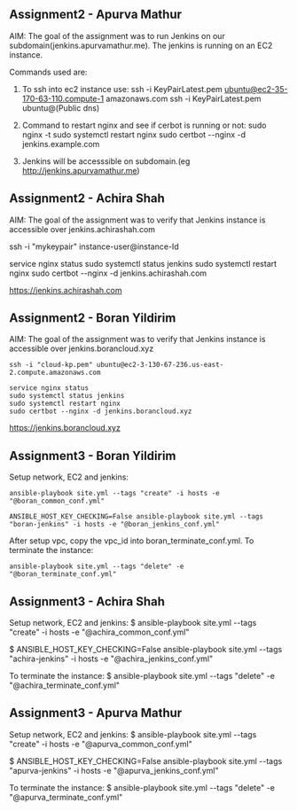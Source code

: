 ## Assignment2 - Apurva Mathur
AIM: The goal of the assignment was to run Jenkins on our subdomain(jenkins.apurvamathur.me). The jenkins is running on an EC2 instance.

Commands used are:
1. To ssh into ec2 instance use:
ssh -i KeyPairLatest.pem ubuntu@ec2-35-170-63-110.compute-1 amazonaws.com
ssh -i KeyPairLatest.pem ubuntu@(Public dns)

2. Command to restart nginx and see if cerbot is running or not:
sudo nginx -t
sudo systemctl restart nginx
sudo certbot --nginx -d jenkins.example.com

3. Jenkins will be accesssible on subdomain.(eg http://jenkins.apurvamathur.me)


## Assignment2 - Achira Shah
AIM: The goal of the assignment was to verify that Jenkins instance is accessible over jenkins.achirashah.com

ssh -i "mykeypair" instance-user@instance-Id

service nginx status
sudo systemctl status jenkins
sudo systemctl restart nginx
sudo certbot --nginx -d jenkins.achirashah.com

https://jenkins.achirashah.com


## Assignment2 - Boran Yildirim
AIM: The goal of the assignment was to verify that Jenkins instance is accessible over jenkins.borancloud.xyz

```
ssh -i "cloud-kp.pem" ubuntu@ec2-3-130-67-236.us-east-2.compute.amazonaws.com
```

```
service nginx status
sudo systemctl status jenkins
sudo systemctl restart nginx
sudo certbot --nginx -d jenkins.borancloud.xyz
```

https://jenkins.borancloud.xyz

## Assignment3 - Boran Yildirim

Setup network, EC2 and jenkins:
```
ansible-playbook site.yml --tags "create" -i hosts -e "@boran_common_conf.yml"

ANSIBLE_HOST_KEY_CHECKING=False ansible-playbook site.yml --tags "boran-jenkins" -i hosts -e "@boran_jenkins_conf.yml"
```

After setup vpc, copy the vpc_id into boran_terminate_conf.yml.
To terminate the instance:
```
ansible-playbook site.yml --tags "delete" -e "@boran_terminate_conf.yml"
```

## Assignment3 - Achira Shah

Setup network, EC2 and jenkins:
$ ansible-playbook site.yml --tags "create" -i hosts -e "@achira_common_conf.yml"

$ ANSIBLE_HOST_KEY_CHECKING=False ansible-playbook site.yml --tags "achira-jenkins" -i hosts -e "@achira_jenkins_conf.yml"

To terminate the instance:
$ ansible-playbook site.yml --tags "delete" -e "@achira_terminate_conf.yml"

## Assignment3 - Apurva Mathur

Setup network, EC2 and jenkins:
$ ansible-playbook site.yml --tags "create" -i hosts -e "@apurva_common_conf.yml"

$ ANSIBLE_HOST_KEY_CHECKING=False ansible-playbook site.yml --tags "apurva-jenkins" -i hosts -e "@apurva_jenkins_conf.yml"

To terminate the instance:
$ ansible-playbook site.yml --tags "delete" -e "@apurva_terminate_conf.yml"



